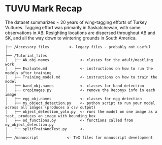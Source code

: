 # TUVU Mark Recap

The dataset summarizes ~ 20 years of wing-tagging efforts of Turkey Vultures. Tagging effort was primarily in Saskatchewan, with some observations in AB. Resighting locations are dispersed throughout AB and SK, and all the way down to wintering grounds in South America. 

```
├── /Accessory files         <- legacy files - probably not useful
|
├── /Tutorial_files
│   ├── AN_obj.names              <- classes for the adult/nestling work
│   ├── Evaluate.md               <- instructions on how to run the models after training 
│   ├── Training_model.md         <- instructions on how to train the model
│   ├── band_obj.names            <- classes for band detection 
│   ├── cropimages.py             <- remove the Reconyx info in each image
│   ├── egg_obj.names             <- classes for egg detection
│   ├── my_object_detection.py    <- python script to run your model across all images (produces a csv output)
│   ├── object_detection_yolo.py  <- runs the model on one image as a test, produces an image with bounding box
│   ├── od_functions.oy           <- functions called from my_object_detection.py
│   └── splitTrainAndTest.py      <- 
│
├── /manuscript 			<- TeX files for manuscript development	             
```


